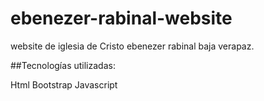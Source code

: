 # ebenezer-rabinal-website
website de iglesia de Cristo ebenezer rabinal baja verapaz.

##Tecnologías utilizadas:

Html
Bootstrap
Javascript
